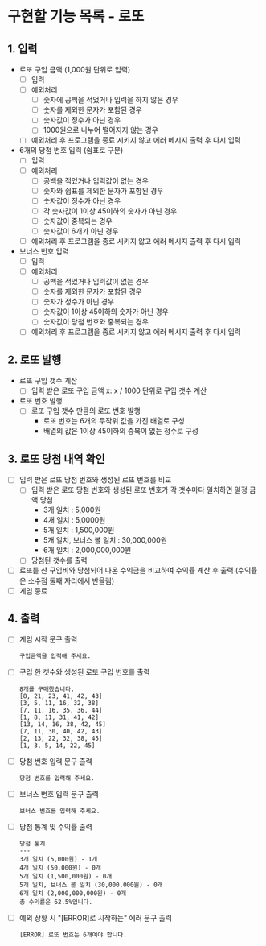 # 구현할 기능 목록 - 로또

## 1. 입력

- 로또 구입 금액 (1,000원 단위로 입력)
  - [ ] 입력
  - [ ] 예외처리
    - [ ] 숫자에 공백을 적었거나 입력을 하지 않은 경우
    - [ ] 숫자를 제외한 문자가 포함된 경우
    - [ ] 숫자값이 정수가 아닌 경우
    - [ ] 1000원으로 나누어 떨어지지 않는 경우
  - [ ] 예외처리 후 프로그램을 종료 시키지 않고 에러 메시지 출력 후 다시 입력

- 6개의 당첨 번호 입력 (쉼표로 구분)
  - [ ] 입력
  - [ ] 예외처리
    - [ ] 공백을 적었거나 입력값이 없는 경우
    - [ ] 숫자와 쉼표를 제외한 문자가 포함된 경우
    - [ ] 숫자값이 정수가 아닌 경우
    - [ ] 각 숫자값이 1이상 45이하의 숫자가 아닌 경우
    - [ ] 숫자값이 중복되는 경우
    - [ ] 숫자값이 6개가 아닌 경우
  - [ ] 예외처리 후 프로그램을 종료 시키지 않고 에러 메시지 출력 후 다시 입력
  
- 보너스 번호 입력
  - [ ] 입력
  - [ ] 예외처리
    - [ ] 공백을 적었거나 입력값이 없는 경우
    - [ ] 숫자를 제외한 문자가 포함된 경우
    - [ ] 숫자가 정수가 아닌 경우
    - [ ] 숫자값이 1이상 45이하의 숫자가 아닌 경우
    - [ ] 숫자값이 당첨 번호와 중복되는 경우
  - [ ] 예외처리 후 프로그램을 종료 시키지 않고 에러 메시지 출력 후 다시 입력

## 2. 로또 발행

- 로또 구입 갯수 계산
  - [ ] 입력 받은 로또 구입 금액 x: x / 1000 단위로 구입 갯수 계산

- 로또 번호 발행
  - [ ] 로또 구입 갯수 만큼의 로또 번호 발행
    - 로또 번호는 6개의 무작위 값을 가진 배열로 구성
    - 배열의 값은 1이상 45이하의 중복이 없는 정수로 구성

## 3. 로또 당첨 내역 확인

- [ ] 입력 받은 로또 당첨 번호와 생성된 로또 번호를 비교
  - [ ] 입력 받은 로또 당첨 번호와 생성된 로또 번호가 각 갯수마다 일치하면 일정 금액 당첨
    - 3개 일치 : 5,000원
    - 4개 일치 : 5,0000원
    - 5개 일치 : 1,500,000원
    - 5개 일치, 보너스 볼 일치 : 30,000,000원
    - 6개 일치 : 2,000,000,000원
  - [ ] 당첨된 갯수를 출력
- [ ] 로또를 산 구입비와 당첨되어 나온 수익금을 비교하여 수익률 계산 후 출력 (수익률은 소수점 둘째 자리에서 반올림)
- [ ] 게임 종료

## 4. 출력


- [ ] 게임 시작 문구 출력
  ```
  구입금액을 입력해 주세요.
  ```

- [ ] 구입 한 갯수와 생성된 로또 구입 번호를 출력
  ```
  8개를 구매했습니다.
  [8, 21, 23, 41, 42, 43]
  [3, 5, 11, 16, 32, 38]
  [7, 11, 16, 35, 36, 44]
  [1, 8, 11, 31, 41, 42]
  [13, 14, 16, 38, 42, 45]
  [7, 11, 30, 40, 42, 43]
  [2, 13, 22, 32, 38, 45]
  [1, 3, 5, 14, 22, 45]
  ```

- [ ] 당첨 번호 입력 문구 출력
  ```
  당첨 번호를 입력해 주세요.
  ```

- [ ] 보너스 번호 입력 문구 출력
  ```
  보너스 번호를 입력해 주세요.
  ```

- [ ] 당첨 통계 및 수익률 출력
  ```
  당첨 통계
  ---
  3개 일치 (5,000원) - 1개
  4개 일치 (50,000원) - 0개
  5개 일치 (1,500,000원) - 0개
  5개 일치, 보너스 볼 일치 (30,000,000원) - 0개
  6개 일치 (2,000,000,000원) - 0개
  총 수익률은 62.5%입니다.
  ```

- [ ] 예외 상황 시 "[ERROR]로 시작하는" 에러 문구 출력
  ```
  [ERROR] 로또 번호는 6개여야 합니다.
  ```